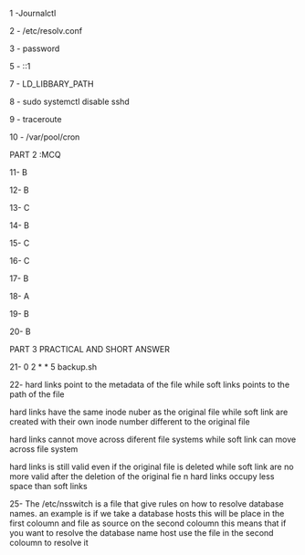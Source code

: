 1 -Journalctl

2 - /etc/resolv.conf

3 - password


5 - ::1

7 - LD_LIBBARY_PATH

8 -   sudo systemctl disable sshd

9 -  traceroute

10 - /var/pool/cron


PART 2 :MCQ

11- B

12- B

13- C

14- B

15- C

16- C

17- B

18- A

19- B

20- B

PART 3 PRACTICAL AND SHORT ANSWER

21- 0 2 * * 5 backup.sh

22- 
   hard links point to the metadata of the file while soft links points to the path of the file 
   
   hard links have the same inode nuber as the original file while soft link are created with their own inode number different to the original file 
   
   hard links cannot move across diferent file systems while soft link can move across file system

   hard links is still valid even if the original file is deleted while soft link are no more valid after the deletion of the original fie 
n 
   hard links occupy less space than soft links 

25- 
    The /etc/nsswitch is a file that give rules on how to resolve database names. an example is if we take a database  hosts this will be place in the first coloumn  and file as source on the second coloumn this means that if you want to resolve the database name host use the file in the second coloumn to resolve it 
    




















   
